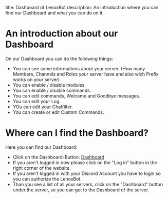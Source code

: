 title: Dashboard of LenoxBot
description: An introduction where you can find our Dashboard and what you can do on it

# An introduction about our Dashboard

On our Dashboard you can do the following things:

* You can see some informations about your server. (How many Members, Channels and Roles your server have and also wich Prefix works on your server)
* You can enable / disable modules.
* You can enable / disable commands.
* You can edit commands, Welcome and Goodbye messages.
* You can edit your Log.
* YOu can edit your Chatfilter.
* You can create or edit Custom Commands.

# Where can I find the Dashboard?

Here you can find our Dashboard:

* Click on the Dashboard-Button: [Dashboard](https://lenoxbot.com/dashboard/id/overview)
* If you aren't logged in now please click on the "Log in" button in the right corner of the website.
* If you aren't logged in with your Discord Account you have to login so you can authorize the LenoxBot.
* Than you see a list of all your servers, click on the "Dashboard" button under the server, so you can get to the Dashboard of the server.
